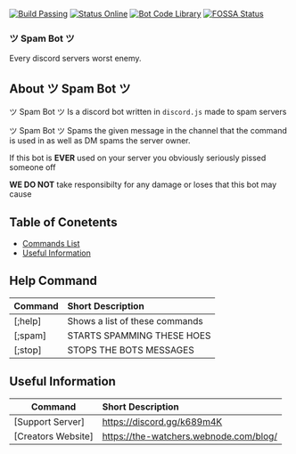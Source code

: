 [![Build Passing](https://img.shields.io/badge/build-Passing%20-green.svg?style=flat)](https://github.com/GrimDesignsFiveM/NinjaBot2.0/) [![Status Online](https://img.shields.io/badge/status-Online%20-brightgreen.svg?style=flat)](https://github.com/GrimDesignsFiveM/NinjaBot2.0/) [![Bot Code Library](https://img.shields.io/badge/code-discord.js-yellowgreen.svg)](https://discord.js.org/#/) [![FOSSA Status](https://app.fossa.io/api/projects/git%2Bgithub.com%2FGrimDesignsFiveM%2FNinjaBot2.0.svg?type=shield)](https://app.fossa.io/projects/git%2Bgithub.com%2FGrimDesignsFiveM%2FNinjaBot2.0?ref=badge_shield)


###  ツ Spam Bot ツ 
Every discord servers worst enemy.


##  About ツ Spam Bot ツ

ツ Spam Bot ツ Is a discord bot written in ``discord.js`` made to spam servers

ツ Spam Bot ツ Spams the given message in the channel that the command is used in as well
as DM spams the server owner.

If this bot is __**EVER**__ used on your server you obviously seriously pissed someone off

__**WE DO NOT**__ take responsibilty for any damage or loses that this bot may cause

## Table of Conetents
- [Commands List](#commands)
- [Useful Information](#usefulinformation)

<a name="help"></a>
## Help Command

| Command           | Short Description      |
| ----------------- |:---------------------- |
| [;help] | Shows a list of these commands |
| [;spam]  | STARTS SPAMMING THESE HOES |
| [;stop] |  STOPS THE BOTS MESSAGES  |


<a name="usefulinformation"></a>
## Useful Information
         
| Command | Short Description |
| ------- |:----------------- |
|[Support Server] | https://discord.gg/k689m4K |
|[Creators Website]  | https://the-watchers.webnode.com/blog/ |
